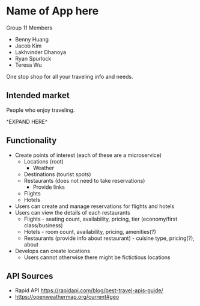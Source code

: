 # Name of App here

Group 11 Members
* Benny Huang
* Jacob Kim
* Lakhvinder Dhanoya
* Ryan Spurlock
* Teresa Wu

One stop shop for all your traveling info and needs.

## Intended market

People who enjoy traveling.

^EXPAND HERE^

## Functionality

* Create points of interest (each of these are a microservice)
    * Locations (root)
        * Weather 
    * Destinations (tourist spots)
    * Restaurants (does not need to take reservations)
        * Provide links 
    * Flights
    * Hotels
* Users can create and manage reservations for flights and hotels
* Users can view the details of each restaurants
    * Flights - seating count, availability, pricing, tier (economy/first class/business)
    * Hotels - room count, availability, pricing, amenities(?)
    * Restaurants (provide info about restaurant) - cuisine type, pricing(?), about
* Develops can create locations
    * Users cannot otherwise there might be fictictious locations

## API Sources
* Rapid API https://rapidapi.com/blog/best-travel-apis-guide/
* https://openweathermap.org/current#geo